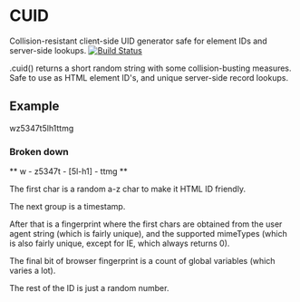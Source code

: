 # CUID

Collision-resistant client-side UID generator safe for element IDs and server-side lookups. [![Build Status](https://secure.travis-ci.org/dilvie/cuid.png)](http://travis-ci.org/dilvie/cuid)

.cuid() returns a short random string with some collision-busting measures. Safe to use as HTML element ID's, and unique server-side record lookups.

## Example

wz5347t5lh1ttmg

### Broken down

** w - z5347t - [5l-h1] - ttmg **

The first char is a random a-z char to make it HTML ID friendly.

The next group is a timestamp.

After that is a fingerprint where the first chars are obtained from the user agent string (which is fairly unique), and the supported mimeTypes (which is also fairly unique, except for IE, which always returns 0).

The final bit of browser fingerprint is a count of global variables (which varies a lot).

The rest of the ID is just a random number.